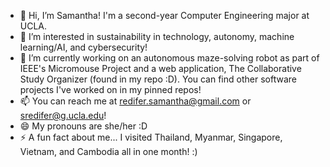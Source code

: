 - 👋 Hi, I’m Samantha! I'm a second-year Computer Engineering major at UCLA.
- 👀 I’m interested in sustainability in technology, autonomy, machine learning/AI, and cybersecurity!
- 🌱 I’m currently working on an autonomous maze-solving robot as part of IEEE's Micromouse Project and a web application, The Collaborative Study Organizer (found in my repo :D). You can find other software projects I've worked on in my pinned repos!
- 📫 You can reach me at redifer.samantha@gmail.com or sredifer@g.ucla.edu!
- 😄 My pronouns are she/her :D
- ⚡ A fun fact about me... I visited Thailand, Myanmar, Singapore, Vietnam, and Cambodia all in one month! :)

<!---
sredifer/sredifer is a ✨ special ✨ repository because its `README.md` (this file) appears on your GitHub profile.
You can click the Preview link to take a look at your changes.
--->
